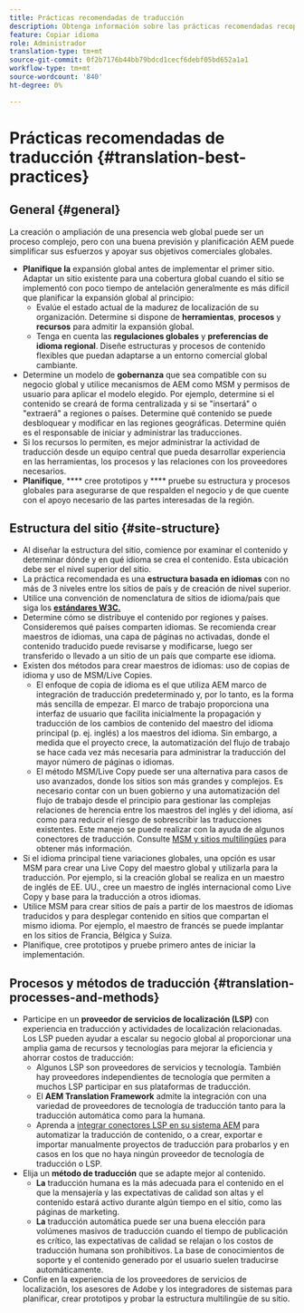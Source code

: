 ```yaml
---
title: Prácticas recomendadas de traducción
description: Obtenga información sobre las prácticas recomendadas recopiladas por los equipos de consultoría e ingeniería de Adobe para ayudarle a poner en marcha proyectos de traducción.
feature: Copiar idioma
role: Administrador
translation-type: tm+mt
source-git-commit: 0f2b7176b44bb79bdcd1cecf6debf05bd652a1a1
workflow-type: tm+mt
source-wordcount: '840'
ht-degree: 0%

---
```



# Prácticas recomendadas de traducción {#translation-best-practices}

## General {#general}

La creación o ampliación de una presencia web global puede ser un proceso complejo, pero con una buena previsión y planificación AEM puede simplificar sus esfuerzos y apoyar sus objetivos comerciales globales.

* **Planifique la** expansión global antes de implementar el primer sitio. Adaptar un sitio existente para una cobertura global cuando el sitio se implementó con poco tiempo de antelación generalmente es más difícil que planificar la expansión global al principio:
   * Evalúe el estado actual de la madurez de localización de su organización. Determine si dispone de **herramientas**, **procesos** y **recursos** para admitir la expansión global.
   * Tenga en cuenta las **regulaciones globales** y **preferencias de idioma regional**. Diseñe estructuras y procesos de contenido flexibles que puedan adaptarse a un entorno comercial global cambiante.
* Determine un modelo de **gobernanza** que sea compatible con su negocio global y utilice mecanismos de AEM como MSM y permisos de usuario para aplicar el modelo elegido. Por ejemplo, determine si el contenido se creará de forma centralizada y si se &quot;insertará&quot; o &quot;extraerá&quot; a regiones o países. Determine qué contenido se puede desbloquear y modificar en las regiones geográficas. Determine quién es el responsable de iniciar y administrar las traducciones.
* Si los recursos lo permiten, es mejor administrar la actividad de traducción desde un equipo central que pueda desarrollar experiencia en las herramientas, los procesos y las relaciones con los proveedores necesarios.
* **Planifique**,  **** cree prototipos y  **** pruebe su estructura y procesos globales para asegurarse de que respalden el negocio y de que cuente con el apoyo necesario de las partes interesadas de la región.

## Estructura del sitio    {#site-structure}

* Al diseñar la estructura del sitio, comience por examinar el contenido y determinar dónde y en qué idioma se crea el contenido. Esta ubicación debe ser el nivel superior del sitio.
* La práctica recomendada es una **estructura basada en idiomas** con no más de 3 niveles entre los sitios de país y de creación de nivel superior.
* Utilice una convención de nomenclatura de sitios de idioma/país que siga los **[estándares W3C.](/help/sites-cloud/authoring/fundamentals/accessible-content.md)**
* Determine cómo se distribuye el contenido por regiones y países. Consideremos qué países comparten idiomas. Se recomienda crear maestros de idiomas, una capa de páginas no activadas, donde el contenido traducido puede revisarse y modificarse, luego ser transferido o llevado a un sitio de un país que comparte ese idioma.
* Existen dos métodos para crear maestros de idiomas: uso de copias de idioma y uso de MSM/Live Copies.
   * El enfoque de copia de idioma es el que utiliza AEM marco de integración de traducción predeterminado y, por lo tanto, es la forma más sencilla de empezar. El marco de trabajo proporciona una interfaz de usuario que facilita inicialmente la propagación y traducción de los cambios de contenido del maestro del idioma principal (p. ej. inglés) a los maestros del idioma. Sin embargo, a medida que el proyecto crece, la automatización del flujo de trabajo se hace cada vez más necesaria para administrar la traducción del mayor número de páginas o idiomas.
   * El método MSM/Live Copy puede ser una alternativa para casos de uso avanzados, donde los sitios son más grandes y complejos. Es necesario contar con un buen gobierno y una automatización del flujo de trabajo desde el principio para gestionar las complejas relaciones de herencia entre los maestros del inglés y del idioma, así como para reducir el riesgo de sobrescribir las traducciones existentes. Este manejo se puede realizar con la ayuda de algunos conectores de traducción. Consulte [MSM y sitios multilingües](/help/sites-cloud/administering/msm/best-practices.md#msm-and-multilingual-websites) para obtener más información.
* Si el idioma principal tiene variaciones globales, una opción es usar MSM para crear una Live Copy del maestro global y utilizarla para la traducción. Por ejemplo, si la creación global se realiza en un maestro de inglés de EE. UU., cree un maestro de inglés internacional como Live Copy y base para la traducción a otros idiomas.
* Utilice MSM para crear sitios de país a partir de los maestros de idiomas traducidos y para desplegar contenido en sitios que compartan el mismo idioma. Por ejemplo, el maestro de francés se puede implantar en los sitios de Francia, Bélgica y Suiza.
* Planifique, cree prototipos y pruebe primero antes de iniciar la implementación.

## Procesos y métodos de traducción {#translation-processes-and-methods}

* Participe en un **proveedor de servicios de localización (LSP)** con experiencia en traducción y actividades de localización relacionadas. Los LSP pueden ayudar a escalar su negocio global al proporcionar una amplia gama de recursos y tecnologías para mejorar la eficiencia y ahorrar costos de traducción:
   * Algunos LSP son proveedores de servicios y tecnología. También hay proveedores independientes de tecnología que permiten a muchos LSP participar en sus plataformas de traducción.
   * El **AEM Translation Framework** admite la integración con una variedad de proveedores de tecnología de traducción tanto para la traducción automática como para la humana.
   * Aprenda a [integrar conectores LSP en su sistema AEM](integration-framework.md) para automatizar la traducción de contenido, o a crear, exportar e importar manualmente proyectos de traducción para probarlos y en casos en los que no haya ningún proveedor de tecnología de traducción o LSP.
* Elija un **método de traducción** que se adapte mejor al contenido.
   * **La** traducción humana es la más adecuada para el contenido en el que la mensajería y las expectativas de calidad son altas y el contenido estará activo durante algún tiempo en el sitio, como las páginas de marketing.
   * **La** traducción automática puede ser una buena elección para volúmenes masivos de traducción cuando el tiempo de publicación es crítico, las expectativas de calidad se relajan o los costos de traducción humana son prohibitivos. La base de conocimientos de soporte y el contenido generado por el usuario suelen traducirse automáticamente.
* Confíe en la experiencia de los proveedores de servicios de localización, los asesores de Adobe y los integradores de sistemas para planificar, crear prototipos y probar la estructura multilingüe de su sitio.
